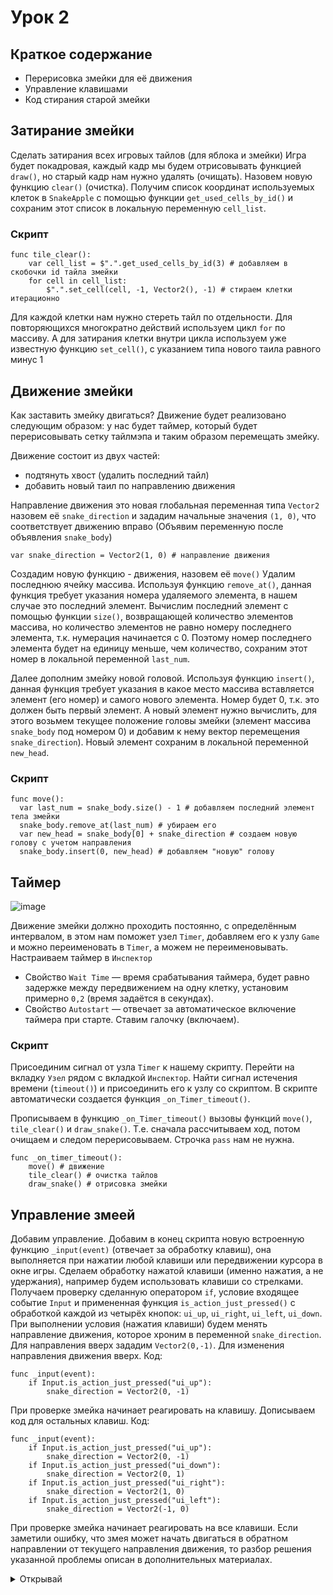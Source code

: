 # Урок 2 

## Краткое содержание 
- Перерисовка змейки для её движения
- Управление клавишами
- Код стирания старой змейки

## Затирание змейки

Сделать затирания всех игровых тайлов (для яблока и змейки)
Игра будет покадровая, каждый кадр мы будем отрисовывать функцией `draw()`, но старый кадр нам нужно удалять (очищать).
Назовем новую функцию `clear()` (очистка). 
Получим список координат используемых клеток в `SnakeApple` с помощью функции `get_used_cells_by_id()` и сохраним этот список в локальную переменную `cell_list`.

### Скрипт
```gdscript
func tile_clear():
	var cell_list = $".".get_used_cells_by_id(3) # добавляем в скобочки id тайла змейки
	for cell in cell_list:
		$".".set_cell(cell, -1, Vector2(), -1) # стираем клетки итерационно
```

Для каждой клетки нам нужно стереть тайл по отдельности. Для повторяющихся многократно действий используем цикл `for` по массиву. А для затирания клетки внутри цикла используем уже известную функцию `set_cell()`, с указанием типа нового таила равного минус 1

## Движение змейки

Как заставить змейку двигаться? Движение будет реализовано следующим образом: у нас будет таймер, который будет перерисовывать сетку тайлмэпа и таким образом перемещать змейку.

Движение состоит из двух частей: 
- подтянуть хвост (удалить последний тайл)
- добавить новый таил по направлению движения

Направление движения это новая глобальная переменная типа `Vector2` назовем её `snake_direction` и зададим начальные значения `(1, 0)`, что соответствует движению вправо (Объявим переменную после объявления `snake_body`)

```gdscript
var snake_direction = Vector2(1, 0) # направление движения
```

Создадим новую функцию - движения, назовем её `move()` 
Удалим последнюю ячейку массива. Используя функцию `remove_at()`, данная функция требует указания номера удаляемого элемента, в нашем случае это последний элемент. Вычислим последний элемент с помощью функции `size()`, возвращающей количество элементов массива, но количество элементов не равно номеру последнего элемента, т.к. нумерация начинается с 0. Поэтому номер последнего элемента будет на единицу меньше, чем количество, сохраним этот номер в локальной переменной `last_num`. 

Далее дополним змейку новой головой. Используя функцию `insert()`, данная функция требует указания в какое место массива вставляется элемент (его номер) и самого нового элемента. Номер будет 0, т.к. это должен быть первый элемент. А новый элемент нужно вычислить, для этого возьмем текущее положение головы змейки (элемент массива `snake_body` под номером 0) и добавим к нему вектор перемещения `snake_direction`). Новый элемент сохраним в локальной переменной `new_head`.

### Скрипт
```gdscript
func move():
  var last_num = snake_body.size() - 1 # добавляем последний элемент тела змейки
  snake_body.remove_at(last_num) # убираем его 
  var new_head = snake_body[0] + snake_direction # создаем новую голову с учетом направления
  snake_body.insert(0, new_head) # добавляем "новую" голову
```

## Таймер
![image](https://github.com/user-attachments/assets/3a2e5476-c9de-4d84-9001-1d9f35783937)

Движение змейки должно проходить постоянно, с определённым интервалом, в этом нам поможет узел `Timer`, добавляем его к узлу `Game` и можно переименовать в `Timer`, а можем не переименовывать.
Настраиваем таймер в `Инспектор`
- Свойство `Wait Time` ― время срабатывания таймера, будет равно задержке между передвижением на одну клетку, установим примерно `0,2` (время задаётся в секундах).
- Свойство `Autostart` ― отвечает за автоматическое включение таймера при старте. Ставим галочку (включаем).

### Скрипт

Присоединим сигнал от узла `Timer` к нашему скрипту.
Перейти на вкладку `Узел` рядом с вкладкой `Инспектор`.
Найти сигнал истечения времени (`timeout()`) и присоединить его к узлу со скриптом. В скрипте автоматически создается функция `_on_Timer_timeout()`. 

Прописываем в функцию `_on_Timer_timeout()` вызовы функций `move()`, `tile_clear()` и `draw_snake()`. Т.е. сначала рассчитываем ход, потом очищаем и следом перерисовываем. Строчка `pass` нам не нужна.

```gdscript
func _on_timer_timeout():
	move() # движение
	tile_clear() # очистка тайлов
	draw_snake() # отрисовка змейки
```

## Управление змеей 

Добавим управление.
Добавим в конец скрипта новую встроенную функцию `_input(event)` (отвечает за обработку клавиш), она выполняется при нажатии любой клавиши или передвижении курсора в окне игры.
Сделаем обработку нажатой клавиши (именно нажатия, а не удержания), например будем использовать клавиши со стрелками. Получаем проверку сделанную оператором `if`, условие входящее событие `Input` и примененная функция `is_action_just_pressed()` с обработкой каждой из четырёх кнопок: `ui_up`, `ui_right`, `ui_left`, `ui_down`.
При выполнении условия (нажатия клавиши) будем менять направление движения, которое хроним в переменной `snake_direction`. Для направления вверх зададим `Vector2(0,-1)`. 
Для изменения направления движения вверх. Код:

```gdscript
func _input(event):
	if Input.is_action_just_pressed("ui_up"):
		snake_direction = Vector2(0, -1)

```

При проверке змейка начинает реагировать на клавишу.
Дописываем код для остальных клавиш. Код:

```gdscript
func _input(event):
	if Input.is_action_just_pressed("ui_up"):
		snake_direction = Vector2(0, -1)
	if Input.is_action_just_pressed("ui_down"):
		snake_direction = Vector2(0, 1)
	if Input.is_action_just_pressed("ui_right"):
		snake_direction = Vector2(1, 0)
	if Input.is_action_just_pressed("ui_left"):
		snake_direction = Vector2(-1, 0)
```

При проверке змейка начинает реагировать на все клавиши.
Если заметили ошибку, что змея может начать двигаться в обратном направлении от текущего направления движения, то разбор решения указанной проблемы описан в дополнительных материалах.
<details>
	<summary>Открывай</summary>
	
	```gdscript
	func _input(event):
		if Input.is_action_just_pressed("ui_up"):
			if not snake_direction == Vector2(0, 1):
				snake_direction = Vector2(0, -1)
		if Input.is_action_just_pressed("ui_down"):
			if not snake_direction == Vector2(0, -1):
				snake_direction = Vector2(0, 1)
		if Input.is_action_just_pressed("ui_right"):
			if not snake_direction == Vector2(-1, 0):
				snake_direction = Vector2(1, 0)
		if Input.is_action_just_pressed("ui_left"):
			if not snake_direction == Vector2(1, 0):
				snake_direction = Vector2(-1, 0)
	```
 
</details>
